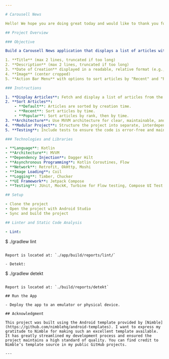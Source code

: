 ```yaml
---

# Carousell News

Hello! We hope you are doing great today and would like to thank you for taking your time to work on this exercise.

## Project Overview

### Objective

Build a Carousell News application that displays a list of articles with the following features:

1. **Title** (max 2 lines, truncated if too long)
2. **Description** (max 2 lines, truncated if too long)
3. **Date of Creation** displayed in a readable, relative format (e.g., "5 days ago", "1 week ago", "1 month ago", "1 year ago")
4. **Image** (center cropped)
5. **Action Bar Menu** with options to sort articles by "Recent" and "Popular"

### Instructions

1. **Display Articles**: Fetch and display a list of articles from the provided API.
2. **Sort Articles**:
    - **Default**: Articles are sorted by creation time.
    - **Recent**: Sort articles by time.
    - **Popular**: Sort articles by rank, then by time.
3. **Architecture**: Use MVVM architecture for clear, maintainable, and testable code.
4. **Modular Project**: Structure the project into separate, interdependent modules.
5. **Testing**: Include tests to ensure the code is error-free and maintainable.

### Technologies and Libraries

- **Language**: Kotlin
- **Architecture**: MVVM
- **Dependency Injection**: Dagger Hilt
- **Asynchronous Programming**: Kotlin Coroutines, Flow
- **Network**: Retrofit, OkHttp, Moshi
- **Image Loading**: Coil
- **Logging**: Timber, Chucker
- **UI Framework**: Jetpack Compose
- **Testing**: JUnit, MockK, Turbine for Flow testing, Compose UI Test

## Setup

- Clone the project
- Open the project with Android Studio
- Sync and build the project

## Linter and Static Code Analysis

- Lint:

  ```
  $ ./gradlew lint
  ```

  Report is located at: `./app/build/reports/lint/`

- Detekt:

  ```
  $ ./gradlew detekt
  ```

  Report is located at: `./build/reports/detekt`

## Run the App

- Deploy the app to an emulator or physical device.

## Acknowledgment

This project was built using the Android template provided by [Nimble](https://github.com/nimblehq/android-templates). I want to express my gratitude to Nimble for making such an excellent template available. It has greatly streamlined my development process and ensured the project maintains a high standard of quality. You can find credit to Nimble’s template source in my public GitHub projects.

---
```

